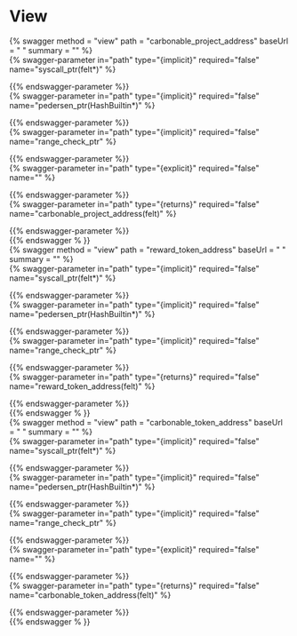 
View
====
  
{% swagger method = "view" path = "carbonable_project_address" baseUrl = " " summary = "" %}  
{% swagger-parameter in="path" type="{implicit}" required="false" name="syscall_ptr(felt*)" %}  
  
{{% endswagger-parameter %}}  
{% swagger-parameter in="path" type="{implicit}" required="false" name="pedersen_ptr(HashBuiltin*)" %}  
  
{{% endswagger-parameter %}}  
{% swagger-parameter in="path" type="{implicit}" required="false" name="range_check_ptr" %}  
  
{{% endswagger-parameter %}}  
{% swagger-parameter in="path" type="{explicit}" required="false" name="" %}  
  
{{% endswagger-parameter %}}  
{% swagger-parameter in="path" type="{returns}" required="false" name="carbonable_project_address(felt)" %}  
  
{{% endswagger-parameter %}}  
{{% endswagger % }}  
{% swagger method = "view" path = "reward_token_address" baseUrl = " " summary = "" %}  
{% swagger-parameter in="path" type="{implicit}" required="false" name="syscall_ptr(felt*)" %}  
  
{{% endswagger-parameter %}}  
{% swagger-parameter in="path" type="{implicit}" required="false" name="pedersen_ptr(HashBuiltin*)" %}  
  
{{% endswagger-parameter %}}  
{% swagger-parameter in="path" type="{implicit}" required="false" name="range_check_ptr" %}  
  
{{% endswagger-parameter %}}  
{% swagger-parameter in="path" type="{returns}" required="false" name="reward_token_address(felt)" %}  
  
{{% endswagger-parameter %}}  
{{% endswagger % }}  
{% swagger method = "view" path = "carbonable_token_address" baseUrl = " " summary = "" %}  
{% swagger-parameter in="path" type="{implicit}" required="false" name="syscall_ptr(felt*)" %}  
  
{{% endswagger-parameter %}}  
{% swagger-parameter in="path" type="{implicit}" required="false" name="pedersen_ptr(HashBuiltin*)" %}  
  
{{% endswagger-parameter %}}  
{% swagger-parameter in="path" type="{implicit}" required="false" name="range_check_ptr" %}  
  
{{% endswagger-parameter %}}  
{% swagger-parameter in="path" type="{explicit}" required="false" name="" %}  
  
{{% endswagger-parameter %}}  
{% swagger-parameter in="path" type="{returns}" required="false" name="carbonable_token_address(felt)" %}  
  
{{% endswagger-parameter %}}  
{{% endswagger % }}